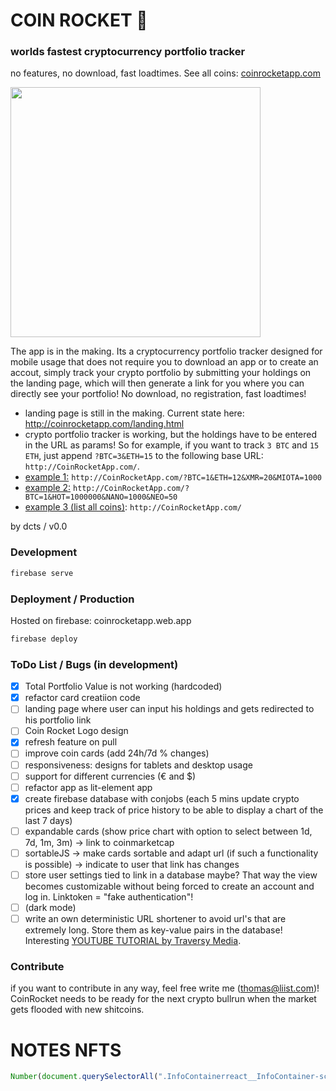 # COIN ROCKET 🚀
### worlds fastest cryptocurrency portfolio tracker

no features, no download, fast loadtimes. See all coins: [coinrocketapp.com](http://coinrocketapp.web.app)

<img src="https://user-images.githubusercontent.com/44790691/88468079-a4baf980-cede-11ea-97b2-5e13ec1e81a9.png" width="400">

The app is in the making. Its a cryptocurrency portfolio tracker designed for mobile usage that does not require you to download an app or to create an accout, simply track your crypto portfolio by submitting your holdings on the landing page, which will then generate a link for you where you can directly see your portfolio! No download, no registration, fast loadtimes!
- landing page is still in the making. Current state here: http://coinrocketapp.com/landing.html
- crypto portfolio tracker is working, but the holdings have to be entered in the URL as params! So for example, if you want to track `3 BTC` and `15 ETH`, just append `?BTC=3&ETH=15` to the following base URL: `http://CoinRocketApp.com/`.
- [example 1:](http://CoinRocketApp.com/?BTC=1&ETH=12&XMR=20&MIOTA=1000) `http://CoinRocketApp.com/?BTC=1&ETH=12&XMR=20&MIOTA=1000`
- [example 2:](http://CoinRocketApp.com/?BTC=1&HOT=1000000&NANO=1000&NEO=50) `http://CoinRocketApp.com/?BTC=1&HOT=1000000&NANO=1000&NEO=50`
- [example 3 (list all coins)](http://CoinRocketApp.com/): `http://CoinRocketApp.com/`

by dcts / v0.0

### Development
```bash
firebase serve
```

### Deployment / Production
Hosted on firebase: coinrocketapp.web.app
```bash
firebase deploy
```

### ToDo List / Bugs (in development)
- [x] Total Portfolio Value is not working (hardcoded)
- [x] refactor card creatiion code
- [ ] landing page where user can input his holdings and gets redirected to his portfolio link
- [ ] Coin Rocket Logo design
- [x] refresh feature on pull
- [ ] improve coin cards (add 24h/7d % changes)
- [ ] responsiveness: designs for tablets and desktop usage
- [ ] support for different currencies (€ and $)
- [ ] refactor app as lit-element app
- [x] create firebase database with conjobs (each 5 mins update crypto prices and keep track of price history to be able to display a chart of the last 7 days)
- [ ] expandable cards (show price chart with option to select between 1d, 7d, 1m, 3m) -> link to coinmarketcap
- [ ] sortableJS -> make cards sortable and adapt url (if such a functionality is possible) -> indicate to user that link has changes
- [ ] store user settings tied to link in a database maybe? That way the view becomes customizable without being forced to create an account and log in. Linktoken = "fake authentication"!
- [ ] (dark mode)
- [ ] write an own deterministic URL shortener to avoid url's that are extremely long. Store them as key-value pairs in the database! Interesting [YOUTUBE TUTORIAL by Traversy Media](https://youtu.be/Z57566JBaZQ).

### Contribute

if you want to contribute in any way, feel free write me (thomas@liist.com)! CoinRocket needs to be ready for the next crypto bullrun when the market gets flooded with new shitcoins.


# NOTES NFTS
```js
Number(document.querySelectorAll(".InfoContainerreact__InfoContainer-sc-15x3z7c-0 > *")[2].querySelector(".Info--icon").innerText)
```
